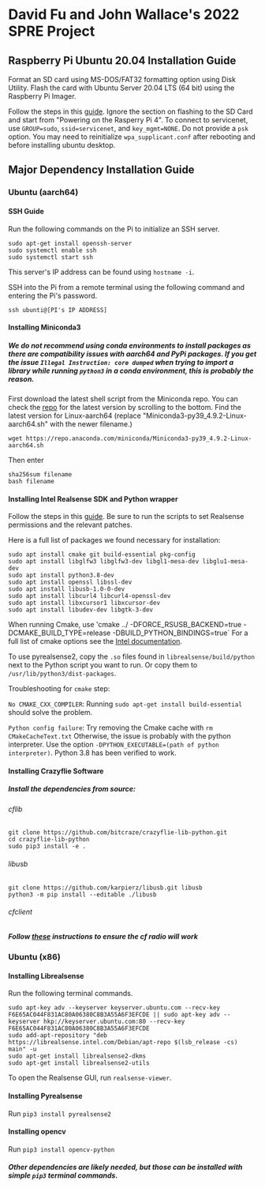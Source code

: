 # David Fu and John Wallace's 2022 SPRE Project

## Raspberry Pi Ubuntu 20.04 Installation Guide

Format an SD card using MS-DOS/FAT32 formatting option using Disk Utility. Flash the card with Ubuntu Server 20.04 LTS (64 bit) using the Raspberry Pi Imager.

Follow the steps in this [guide](https://linuxhint.com/install-ubuntu-desktop-20-04-lts-on-raspberry-pi-4/). Ignore the section on flashing to the SD Card and start from "Powering on the Rasperry Pi 4". To connect to servicenet, use `GROUP=sudo`, `ssid=servicenet`, and `key_mgmt=NONE`. Do not provide a `psk` option. You may need to reinitialize `wpa_supplicant.conf` after rebooting and before installing ubuntu desktop.

## Major Dependency Installation Guide

### Ubuntu (aarch64)

#### SSH Guide

Run the following commands on the Pi to initialize an SSH server.

```
sudo apt-get install openssh-server
sudo systemctl enable ssh
sudo systemctl start ssh
```

This server's IP address can be found using `hostname -i`.

SSH into the Pi from a remote terminal using the following command and entering the Pi's password.

`ssh ubunti@[PI's IP ADDRESS]`

#### Installing Miniconda3

##### We do not recommend using conda environments to install packages as there are compatibility issues with aarch64 and PyPi packages. If you get the issue `Illegal Instruction: core dumped` when trying to import a library while running `python3` in a conda environment, this is probably the reason.

First download the latest shell script from the Miniconda repo. You can check the [repo](https://repo.anaconda.com/miniconda/) for the latest version by scrolling to the bottom. Find the latest version for Linux-aarch64 (replace "Miniconda3-py39_4.9.2-Linux-aarch64.sh" with the newer filename.)
```
wget https://repo.anaconda.com/miniconda/Miniconda3-py39_4.9.2-Linux-aarch64.sh
```
Then enter
```
sha256sum filename
bash filename
```

#### Installing Intel Realsense SDK and Python wrapper

Follow the steps in this [guide](https://github.com/IntelRealSense/librealsense/blob/c94410a420b74e5fb6a414bd12215c05ddd82b69/doc/installation.md). Be sure to run the scripts to set Realsense permissions and the relevant patches. 

Here is a full list of packages we found necessary for installation:
```
sudo apt install cmake git build-essential pkg-config
sudo apt install libglfw3 libglfw3-dev libgl1-mesa-dev libglu1-mesa-dev
sudo apt install python3.8-dev
sudo apt install openssl libssl-dev
sudo apt install libusb-1.0-0-dev
sudo apt install libcurl4 libcurl4-openssl-dev
sudo apt install libxcursor1 libxcursor-dev
sudo apt install libudev-dev libgtk-3-dev 
```

When running Cmake, use 'cmake ../ -DFORCE_RSUSB_BACKEND=true -DCMAKE_BUILD_TYPE=release -DBUILD_PYTHON_BINDINGS=true` For a full list of cmake options see the [Intel documentation](https://dev.intelrealsense.com/docs/build-configuration). 

To use pyrealsense2, copy the `.so` files found in `librealsense/build/python` next to the Python script you want to run. Or copy them to `/usr/lib/python3/dist-packages`.

Troubleshooting for `cmake` step:

`No CMAKE_CXX_COMPILER`: Running `sudo apt-get install build-essential` should solve the problem.

`Python config failure`: Try removing the Cmake cache with `rm CMakeCacheText.txt` Otherwise, the issue is probably with the python interpreter. Use the option `-DPYTHON_EXECUTABLE=(path of python interpreter)`. Python 3.8 has been verified to work.

#### Installing Crazyflie Software

##### Install the dependencies from source:

###### cflib
```
git clone https://github.com/bitcraze/crazyflie-lib-python.git
cd crazyflie-lib-python
sudo pip3 install -e .
```

###### libusb

```
git clone https://github.com/karpierz/libusb.git libusb
python3 -m pip install --editable ./libusb
```

###### cfclient

##### Follow [these](https://github.com/bitcraze/crazyflie-lib-python/blob/master/docs/installation/usb_permissions.md) instructions to ensure the cf radio will work

### Ubuntu (x86)

#### Installing Librealsense

Run the following terminal commands.

```
sudo apt-key adv --keyserver keyserver.ubuntu.com --recv-key F6E65AC044F831AC80A06380C8B3A55A6F3EFCDE || sudo apt-key adv --keyserver hkp://keyserver.ubuntu.com:80 --recv-key F6E65AC044F831AC80A06380C8B3A55A6F3EFCDE
sudo add-apt-repository "deb https://librealsense.intel.com/Debian/apt-repo $(lsb_release -cs) main" -u
sudo apt-get install librealsense2-dkms
sudo apt-get install librealsense2-utils
```

To open the Realsense GUI, run `realsense-viewer`.

#### Installing Pyrealsense

Run `pip3 install pyrealsense2`

#### Installing opencv

Run `pip3 install opencv-python`

##### Other dependencies are likely needed, but those can be installed with simple `pip3` terminal commands.
